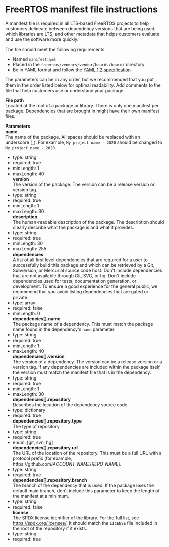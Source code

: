 # FreeRTOS manifest file instructions<a name="afq-checklist-manifest-instr"></a>

A manifest file is required in all LTS\-based FreeRTOS projects to help customers delineate between dependency versions that are being used, which libraries are LTS, and other metadata that helps customers evaluate and use the software more quickly\.

The file should meet the following requirements:
+ Named `manifest.yml`
+ Placed in the `freertos/vendors/vendor/boards/board/` directory
+ Be in YAML format and follow the [YAML 1\.2 specification](https://yaml.org/spec/1.2/spec.html)

The parameters can be in any order, but we recommended that you put them in the order listed below for optimal readability\. Add comments to the file that help customers use or understand your package\.

**File path**  
Located at the root of a package or library\. There is only one manifest per package\. Dependencies that are brought in might have their own manifest files\.

**Parameters**    
**name**  
The name of the package\. All spaces should be replaced with an underscore \(\_\)\. For example, `My project name - 2020` should be changed to `My_project_name_-_2020`\.  
+ type: string
+ required: true
+ minLength: 1
+ maxLength: 40  
**version**  
The version of the package\. The version can be a release version or version tag\.  
+ type: string
+ required: true
+ minLength: 1
+ maxLength: 30  
**description**  
The human\-readable description of the package\. The description should clearly describe what the package is and what it provides\.  
+ type: string
+ required: true
+ minLength: 30
+ maxLength: 255  
**dependencies**  
A list of all first level dependencies that are required for a user to successfully build this package and which can be retrieved by a Git, Subversion, or Mercurial source code host\. Don't include dependencies that are not available through Git, SVG, or hg\. Don't include dependencies used for tests, documentation generation, or development\. To ensure a good experience for the general public, we recommend that you avoid listing dependencies that are gated or private\.  
+ type: array
+ required: false
+ minLength: 0  
**dependencies\[\]\.name**  
The package name of a dependency\. This must match the package name found in the dependency's `name` parameter\.  
+ type: string
+ required: true
+ minLength: 1
+ maxLength: 40  
**dependencies\[\]\.version**  
The version of a dependency\. The version can be a release version or a version tag\. If any dependencies are included within the package itself, the version must match the manifest file that is in the dependency\.  
+ type: string
+ required: true
+ minLength: 1
+ maxLength: 30  
**dependencies\[\]\.repository**  
Describes the location of the dependency source code\.  
+ type: dictionary
+ required: true  
**dependencies\[\]\.repository\.type**  
The type of repository\.  
+ type: string
+ required: true
+ enum: \[git, svn, hg\]  
**dependencies\[\]\.repository\.url**  
The URL of the location of the repository\. This must be a full URL with a protocol prefix \(for example, https://github\.com/*ACCOUNT\_NAME*/*REPO\_NAME*\)\.  
+ type: string
+ required: true  
**dependencies\[\]\.repository\.branch**  
The branch of the dependency that is used\. If the package uses the default main branch, don't include this parameter to keep the length of the manifest at a minimum\.  
+ type: string
+ required: false  
**license**  
The SPDX license identifier of the library\. For the full list, see [https://spdx\.org/licenses/](https://spdx.org/licenses/)\. It should match the `LICENSE` file included in the root of the repository if it exists\.  
+ type: string
+ required: true